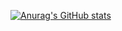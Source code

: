 [![Anurag's GitHub stats](https://github-readme-stats.vercel.app/api?username=jc-wu1)](https://github.com/anuraghazra/github-readme-stats)
